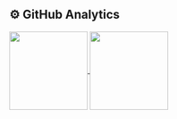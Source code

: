 ## ⚙️ GitHub Analytics
<a href="https://github.com/anuraghazra/github-readme-stats">
  <img height=140 align="center" style="max-width: 100%; display: inline-block;" src="https://github-readme-stats.vercel.app/api?username=AdrianSaavedra-GNOSS&show_icons=true&theme=tokyonight&rank_icon=github" />
</a>
<a href="https://github.com/anuraghazra/convoychat">
  <img height=140 align="center" style="max-width: 100%; display: inline-block;" src="https://github-readme-stats.vercel.app/api/top-langs?username=AdrianSaavedra-GNOSS&layout=compact&langs_count=8&theme=tokyonight" />
</a>

